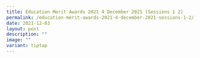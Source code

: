 ```yaml
---
title: Education Merit Awards 2021 4 December 2021 (Sessions 1 2)
permalink: /education-merit-awards-2021-4-december-2021-sessions-1-2/
date: 2021-12-03
layout: post
description: ""
image: ""
variant: tiptap
---
```

